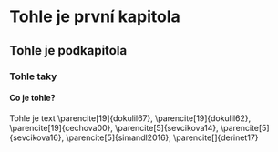 # Tohle je první kapitola

## Tohle je podkapitola

### Tohle taky

#### Co je tohle?

Tohle je text \parencite[19]{dokulil67}, \parencite[19]{dokulil62}, \parencite[19]{cechova00}, \parencite[5]{sevcikova14}, \parencite[5]{sevcikova16}, \parencite[5]{simandl2016}, \parencite[]{derinet17}
